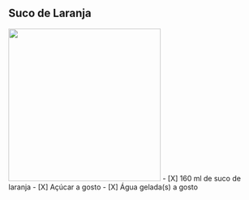 ## Suco de Laranja
<img src="https://cdn.shopify.com/s/files/1/1495/4476/products/freshly-squeezed-orange-juice-Kellham-Farm_grande.jpg" width="300" height="300">
- [X] 160 ml de suco de laranja
- [X] Açúcar a gosto
- [X] Água gelada(s) a gosto
